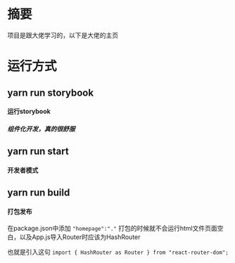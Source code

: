 # 摘要

项目是跟大佬学习的，以下是大佬的主页

[峰华前端工程师]: https://space.bilibili.com/302954484



# 运行方式

## yarn run storybook

#### 运行storybook

##### 组件化开发，真的很舒服



## yarn run start

#### 开发者模式



## yarn run build

#### 打包发布

在package.json中添加 `"homepage":"."` 打包的时候就不会运行html文件页面空白，以及App.js导入Router时应该为HashRouter

也就是引入这句 `import { HashRouter as Router } from "react-router-dom";`



